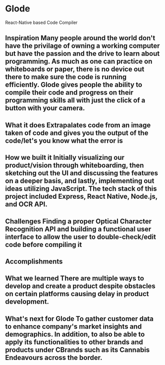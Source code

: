 # Glode
React-Native based Code Compiler
## Inspiration Many people around the world don't have the privilage of owning a working computer but have the passion and the drive to learn about programming. As much as one can practice on whiteboards or paper, there is no device out there to make sure the code is running efficiently. Glode gives people the ability to compile their code and progress on their programming skills all with just the click of a button with your camera.

## What it does Extrapalates code from an image taken of code and gives you the output of the code/let's you know what the error is

## How we built it Initially visualizing our product/vision through whiteboarding, then sketching out the UI and discussing the features on a deeper basis, and lastly, implementing out ideas utilizing JavaScript. The tech stack of this project included Express, React Native, Node.js, and OCR API. 

## Challenges Finding a proper Optical Character Recognition API and building a functional user interface to allow the user to double-check/edit code before compiling it

## Accomplishments 

## What we learned There are multiple ways to develop and create a product despite obstacles on certain platforms causing delay in product development.

## What's next for Glode To gather customer data to enhance company's market insights and demographics. In addition, to also be able to apply its functionalities to other brands and products under CBrands such as its Cannabis Endeavours across the border.
